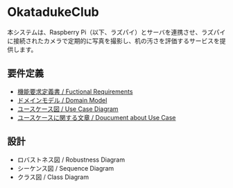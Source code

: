 # OkatadukeClub
本システムは、Raspberry Pi（以下、ラズパイ）とサーバを連携させ、ラズパイに接続されたカメラで定期的に写真を撮影し、机の汚さを評価するサービスを提供します。
## 要件定義

- [機能要求定義書 / Fuctional Requirements](FunctionalRequirements.md)
- [ドメインモデル / Domain Model](DomainModel.png)
- [ユースケース図 / Use Case Diagram](UseCase.png)
- [ユースケースに関する文章 / Doucument about Use Case](UseCase.md)

## 設計

- ロバストネス図 / Robustness Diagram
- シーケンス図 / Sequence Diagram
- クラス図 / Class Diagram